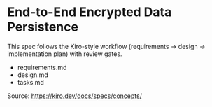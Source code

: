 # End-to-End Encrypted Data Persistence

This spec follows the Kiro-style workflow (requirements → design → implementation plan) with review gates.

- requirements.md
- design.md
- tasks.md

Source: https://kiro.dev/docs/specs/concepts/
